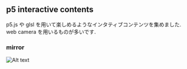 ## p5 interactive contents

p5.js や glsl を用いて楽しめるようなインタティブコンテンツを集めました.
web camera を用いるものが多いです.

### mirror
![Alt text](/sample-image/mirror.png)

###